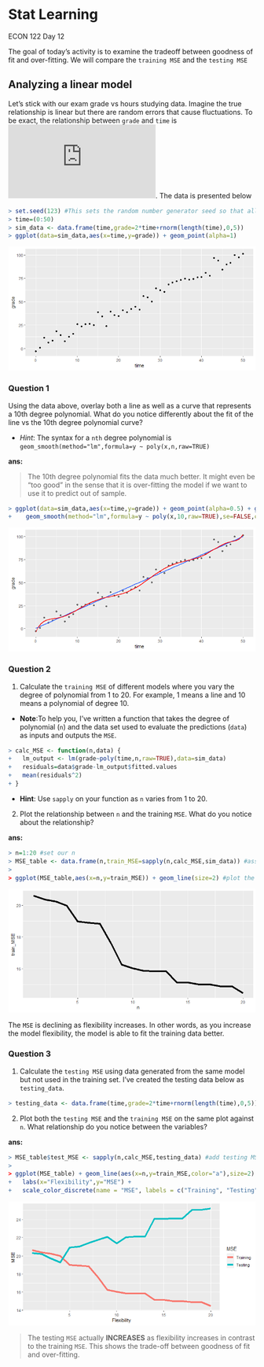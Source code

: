 Stat Learning
================
ECON 122
Day 12

The goal of today’s activity is to examine the tradeoff between goodness
of fit and over-fitting. We will compare the `training MSE` and the
`testing MSE`

## Analyzing a linear model

Let’s stick with our exam grade vs hours studying data. Imagine the true
relationship is linear but there are random errors that cause
fluctuations. To be exact, the relationship between `grade` and `time`
is
![grade=2 \\times time + \\epsilon](https://latex.codecogs.com/png.latex?grade%3D2%20%5Ctimes%20time%20%2B%20%5Cepsilon "grade=2 \times time + \epsilon").
The data is presented below

``` r
> set.seed(123) #This sets the random number generator seed so that all our data lines up
> time=(0:50)
> sim_data <- data.frame(time,grade=2*time+rnorm(length(time),0,5))
> ggplot(data=sim_data,aes(x=time,y=grade)) + geom_point(alpha=1) 
```

![](day12_StatLearningActivity_Solution_files/figure-gfm/unnamed-chunk-1-1.png)<!-- -->

### Question 1

Using the data above, overlay both a line as well as a curve that
represents a 10th degree polynomial. What do you notice differently
about the fit of the line vs the 10th degree polynomial curve?

-   *Hint*: The syntax for a `nth` degree polynomial is
    `geom_smooth(method="lm",formula=y ~ poly(x,n,raw=TRUE)`

**ans:**

> The 10th degree polynomial fits the data much better. It might even be
> “too good” in the sense that it is over-fitting the model if we want
> to use it to predict out of sample.

``` r
> ggplot(data=sim_data,aes(x=time,y=grade)) + geom_point(alpha=0.5) + geom_smooth(method="lm",se=FALSE) + 
+    geom_smooth(method="lm",formula=y ~ poly(x,10,raw=TRUE),se=FALSE,color="red")
```

![](day12_StatLearningActivity_Solution_files/figure-gfm/unnamed-chunk-2-1.png)<!-- -->

### Question 2

1.  Calculate the `training MSE` of different models where you vary the
    degree of polynomial from 1 to 20. For example, 1 means a line and
    10 means a polynomial of degree 10.

-   **Note**:To help you, I’ve written a function that takes the degree
    of polynomial (`n`) and the data set used to evaluate the
    predictions (`data`) as inputs and outputs the `MSE`.

``` r
> calc_MSE <- function(n,data) {
+   lm_output <- lm(grade~poly(time,n,raw=TRUE),data=sim_data) 
+   residuals=data$grade-lm_output$fitted.values
+   mean(residuals^2)
+ }
```

-   **Hint**: Use `sapply` on your function as `n` varies from 1 to 20.

2.  Plot the relationship between `n` and the training `MSE`. What do
    you notice about the relationship?

**ans:**

``` r
> n=1:20 #set our n
> MSE_table <- data.frame(n,train_MSE=sapply(n,calc_MSE,sim_data)) #assign n and MSE to MSE_table
> 
> ggplot(MSE_table,aes(x=n,y=train_MSE)) + geom_line(size=2) #plot the results
```

![](day12_StatLearningActivity_Solution_files/figure-gfm/unnamed-chunk-4-1.png)<!-- -->

The `MSE` is declining as flexibility increases. In other words, as you
increase the model flexibility, the model is able to fit the training
data better.

### Question 3

1.  Calculate the `testing MSE` using data generated from the same model
    but not used in the training set. I’ve created the testing data
    below as `testing_data`.

``` r
> testing_data <- data.frame(time,grade=2*time+rnorm(length(time),0,5))
```

2.  Plot both the `testing MSE` and the `training MSE` on the same plot
    against `n`. What relationship do you notice between the variables?

**ans:**

``` r
> MSE_table$test_MSE <- sapply(n,calc_MSE,testing_data) #add testing MSE
> 
> ggplot(MSE_table) + geom_line(aes(x=n,y=train_MSE,color="a"),size=2) + geom_line(aes(x=n,y=test_MSE,color="b"), size=2) + 
+   labs(x="Flexibility",y="MSE") + 
+   scale_color_discrete(name = "MSE", labels = c("Training", "Testing"))
```

![](day12_StatLearningActivity_Solution_files/figure-gfm/unnamed-chunk-6-1.png)<!-- -->

> The testing `MSE` actually **INCREASES** as flexibility increases in
> contrast to the training `MSE`. This shows the trade-off between
> goodness of fit and over-fitting.
